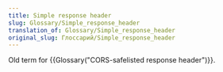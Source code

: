 ```yaml
---
title: Simple response header
slug: Glossary/Simple_response_header
translation_of: Glossary/Simple_response_header
original_slug: Глоссарий/Simple_response_header
---
```


Old term for {{Glossary("CORS-safelisted response header")}}.
